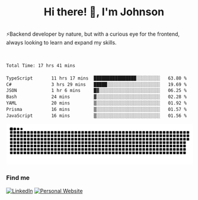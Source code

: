 <div id="user-content-toc">
  <ul align="center">
    <summary><h1 style="display: inline-block">Hi there! 👋, I'm Johnson</h1></summary>
  </ul>
</div>

⚡Backend developer by nature, but with a curious eye for the frontend, always looking to learn and expand my skills.

<br>


<!--START_SECTION:waka-->

```txt
Total Time: 17 hrs 41 mins

TypeScript       11 hrs 17 mins  ████████████████░░░░░░░░░   63.80 %
C#               3 hrs 29 mins   █████░░░░░░░░░░░░░░░░░░░░   19.69 %
JSON             1 hr 6 mins     █▓░░░░░░░░░░░░░░░░░░░░░░░   06.25 %
Bash             24 mins         ▓░░░░░░░░░░░░░░░░░░░░░░░░   02.28 %
YAML             20 mins         ▒░░░░░░░░░░░░░░░░░░░░░░░░   01.92 %
Prisma           16 mins         ▒░░░░░░░░░░░░░░░░░░░░░░░░   01.57 %
JavaScript       16 mins         ▒░░░░░░░░░░░░░░░░░░░░░░░░   01.56 %
```

<!--END_SECTION:waka-->

<picture>
  <source  srcset="https://github.com/joshwambere/joshwambere/blob/output/github-contribution-grid-snake-dark.svg?palette=github-dark">
  <source  srcset="https://github.com/joshwambere/joshwambere/blob/output/github-contribution-grid-snake.svg">
  <img alt="github contribution grid snake animation" src="https://github.com/joshwambere/joshwambere/blob/output/github-contribution-grid-snake.svg">
</picture>

### Find me
<a href="https://www.linkedin.com/in/dusabe-johnson" target="_blank"><img src="https://img.shields.io/badge/LinkedIn-%230077B5.svg?&style=flat&logo=linkedin&logoColor=white" alt="LinkedIn"></a>
‎‎ [![Personal Website](https://img.shields.io/badge/visit-Johnsonis.me-blue)](https://johnsonis.me/)
